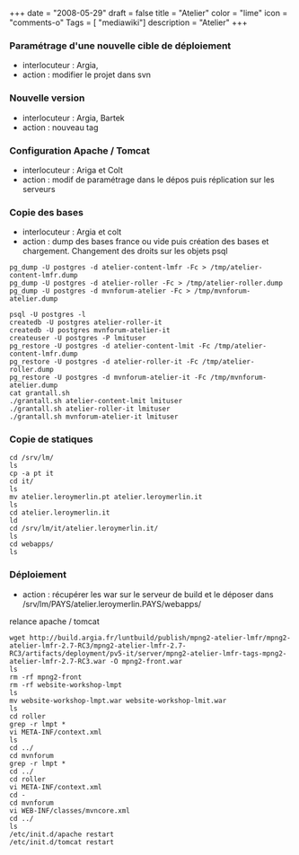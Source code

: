 +++
date = "2008-05-29"
draft = false
title = "Atelier"
color = "lime"
icon = "comments-o"
Tags = [ "mediawiki"]
description = "Atelier"
+++

### Paramétrage d'une nouvelle cible de déploiement

-   interlocuteur : Argia,
-   action : modifier le projet dans svn

### Nouvelle version

-   interlocuteur : Argia, Bartek
-   action : nouveau tag

### Configuration Apache / Tomcat

-   interlocuteur : Ariga et Colt
-   action : modif de paramétrage dans le dépos puis réplication sur les
    serveurs

### Copie des bases

-   interlocuteur : Argia et colt
-   action : dump des bases france ou vide puis création des bases et
    chargement. Changement des droits sur les objets psql

<!-- -->

    pg_dump -U postgres -d atelier-content-lmfr -Fc > /tmp/atelier-content-lmfr.dump
    pg_dump -U postgres -d atelier-roller -Fc > /tmp/atelier-roller.dump
    pg_dump -U postgres -d mvnforum-atelier -Fc > /tmp/mvnforum-atelier.dump

    psql -U postgres -l
    createdb -U postgres atelier-roller-it
    createdb -U postgres mvnforum-atelier-it
    createuser -U postgres -P lmituser
    pg_restore -U postgres -d atelier-content-lmit -Fc /tmp/atelier-content-lmfr.dump
    pg_restore -U postgres -d atelier-roller-it -Fc /tmp/atelier-roller.dump
    pg_restore -U postgres -d mvnforum-atelier-it -Fc /tmp/mvnforum-atelier.dump
    cat grantall.sh
    ./grantall.sh atelier-content-lmit lmituser
    ./grantall.sh atelier-roller-it lmituser
    ./grantall.sh mvnforum-atelier-it lmituser

### Copie de statiques

    cd /srv/lm/
    ls
    cp -a pt it
    cd it/
    ls
    mv atelier.leroymerlin.pt atelier.leroymerlin.it
    ls
    cd atelier.leroymerlin.it
    ld
    cd /srv/lm/it/atelier.leroymerlin.it/
    ls
    cd webapps/
    ls

### Déploiement

-   action : récupérer les war sur le serveur de build et le déposer
    dans /srv/lm/PAYS/atelier.leroymerlin.PAYS/webapps/

relance apache / tomcat

    wget http://build.argia.fr/luntbuild/publish/mpng2-atelier-lmfr/mpng2-atelier-lmfr-2.7-RC3/mpng2-atelier-lmfr-2.7-RC3/artifacts/deployment/pv5-it/server/mpng2-atelier-lmfr-tags-mpng2-atelier-lmfr-2.7-RC3.war -O mpng2-front.war
    ls
    rm -rf mpng2-front
    rm -rf website-workshop-lmpt
    ls
    mv website-workshop-lmpt.war website-workshop-lmit.war
    ls
    cd roller
    grep -r lmpt *
    vi META-INF/context.xml
    ls
    cd ../
    cd mvnforum
    grep -r lmpt *
    cd ../
    cd roller
    vi META-INF/context.xml
    cd -
    cd mvnforum
    vi WEB-INF/classes/mvncore.xml
    cd ../
    ls
    /etc/init.d/apache restart
    /etc/init.d/tomcat restart
